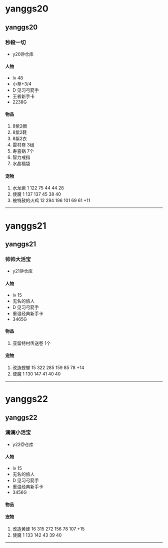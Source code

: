 # yanggs20
## yanggs20
### 秒殺一切
* y20@仓库
#### 人物
* lv 48
* 小草+3/4
* D 见习弓箭手
* 王者新手卡
* 2238G
#### 物品
1. 8紫2帽
1. 8紫2鞋
1. 8紫2衣
1. 雷村卷 3组
1. 寿喜锅 7个
1. 智力戒指
1. 水晶福袋
#### 宠物
1. 水龙蜥 1 122 75 44 44 28
1. 使魔 1 137 137 45 38 40
1. 被特赦的火鸡 12 294 196 101 69 61 +11
---
# yanggs21
## yanggs21
### 帅帅大活宝
* y21@仓库
#### 人物
* lv 15
* 无名的旅人
* D 见习弓箭手
* 重温经典新手卡
* 3465G
#### 物品
1. 亚留特村传送卷 1个
#### 宠物
1. 改造螳螂 15 322 285 159 85 78 +14
1. 使魔 1 130 147 41 40 40
---
# yanggs22
## yanggs22
### 澜澜小活宝
* y22@仓库
#### 人物
* lv 15
* 无名的旅人
* D 见习弓箭手
* 重温经典新手卡
* 3456G
#### 物品
#### 宠物
1. 改造黄蜂 16 315 272 156 78 107 +15
1. 使魔 1 133 142 43 39 40
---
